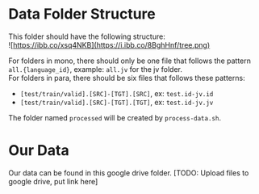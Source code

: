 # Data Folder Structure

This folder should have the following structure:<br>
![https://ibb.co/xsq4NKB](https://i.ibb.co/8BghHnf/tree.png)<br>

For folders in mono, there should only be one file that follows the pattern `all.{language_id}`, example: `all.jv` for the jv folder.<br>
For folders in para, there should be six files that follows these patterns:
- `[test/train/valid].[SRC]-[TGT].[SRC]`, ex: `test.id-jv.id`
- `[test/train/valid].[SRC]-[TGT].[TGT]`, ex: `test.id-jv.jv`

The folder named `processed` will be created by `process-data.sh`.


# Our Data

Our data can be found in this google drive folder.
[TODO: Upload files to google drive, put link here]
